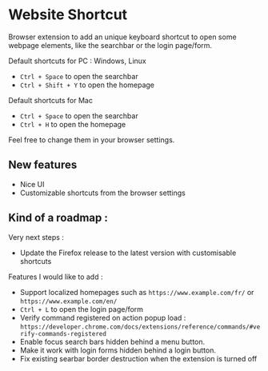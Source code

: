 # Website Shortcut
Browser extension to add an unique keyboard shortcut to open some webpage elements, like the searchbar or the login page/form.

Default shortcuts for PC : Windows, Linux
- `Ctrl + Space` to open the searchbar
- `Ctrl + Shift + Y` to open the homepage

Default shortcuts for Mac
- `Ctrl + Space` to open the searchbar
- `Ctrl + H` to open the homepage

Feel free to change them in your browser settings.

## New features

- Nice UI
- Customizable shortcuts from the browser settings

## Kind of a roadmap : 

Very next steps :

- Update the Firefox release to the latest version with customisable shortcuts

Features I would like to add :

- Support localized homepages such as `https://www.example.com/fr/` or `https://www.example.com/en/`
- `Ctrl + L` to open the login page/form
- Verify command registered on action popup load : `https://developer.chrome.com/docs/extensions/reference/commands/#verify-commands-registered`
- Enable focus search bars hidden behind a menu button.
- Make it work with login forms hidden behind a login button.
- Fix existing searbar border destruction when the extension is turned off
